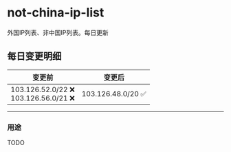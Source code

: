 # not-china-ip-list
外国IP列表、非中国IP列表。每日更新

每日变更明细
--------------------
|  变更前   | 变更后 |
|  ----  | ----  |
|  103.126.52.0/22 :x: <br> 103.126.56.0/21 :x: <br> | 103.126.48.0/20 :white_check_mark: | 

--------------------
### 用途
TODO
